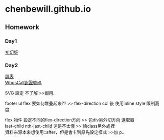 # chenbewill.github.io
## Homework 
### Day1
[初切版](https://chenbewill.github.io/Day1/01.html)
### Day2
[課表](https://chenbewill.github.io/Day2/table.html)  
[WhosCall認證號碼](https://chenbewill.github.io/Day2/WhosCall.html)  

SVG 設定 不了解  >>蝦用..  

footer ul flex 要如何堆疊起來??  >> flex-direction col 後 使用inline style 限制高度  

flex 物件 設定不同的flex-direction方向  >> 包div另外切方向
選取器  
last-child  nth-last-child  還是不太懂  >> 給class另外處裡  
資料來源本來想使用::after，但是會卡到原先設定樣式 >>加 p..


